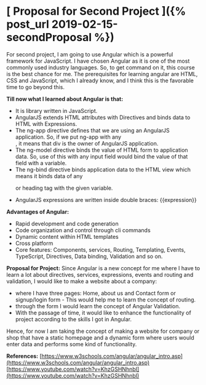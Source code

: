 
# [ Proposal for Second Project ]({% post_url 2019-02-15-secondProposal %})
For second project, I am going to use Angular which is a powerful framework for JavaScript. I have chosen Angular as it is one of the most commonly used industry languages. So, to get command on it, this course is the best chance for me. The prerequisites for learning angular are HTML, CSS and JavaScript, which I already know, and I think this is the favorable time to go beyond this.

**Till now what I learned about Angular is that:**
-	It is library written in JavaScript.
-	AngularJS extends HTML attributes with Directives and binds data to HTML with Expressions.
-	The ng-app directive defines that we are using an AngularJS application. So, if we put ng-app with any <div>, it means that div is the owner of AngularJS application.
- The ng-model directive binds the value of HTML form to application data. So, use of this with any input field would bind the value of that field with a variable.
-	The ng-bind directive binds application data to the HTML view which means it binds data of any <p> or heading tag with the given variable.
-	AngularJS expressions are written inside double braces: {{expression}}

**Advantages of Angular:**
-	Rapid development and code generation
-	Code organization and control through cli commands
-	Dynamic content within HTML templates
-	Cross platform
-	Core features: Components, services, Routing, Templating, Events, TypeScript, Directives, Data binding, Validation and so on.

**Proposal for Project:**
Since Angular is a new concept for me where I have to learn a lot about directives, services, expressions, events and routing and validation, I would like to make a website about a company:
- where I have three pages: Home, about us and Contact form or signup/login form - This would help me to learn the concept of routing.
- through the form I would learn the concept of Angular Validation.
-	With the passage of time, it would like to enhance the functionality of project according to the skills I got in Angular.

Hence, for now I am taking the concept of making a website for company or shop that have a static homepage and a dynamic form where users would enter data and performs some kind of functionality.

**References:**
[https://www.w3schools.com/angular/angular_intro.asp](https://www.w3schools.com/angular/angular_intro.asp)
[https://www.youtube.com/watch?v=KhzGSHNhnbI](https://www.youtube.com/watch?v=KhzGSHNhnbI)
